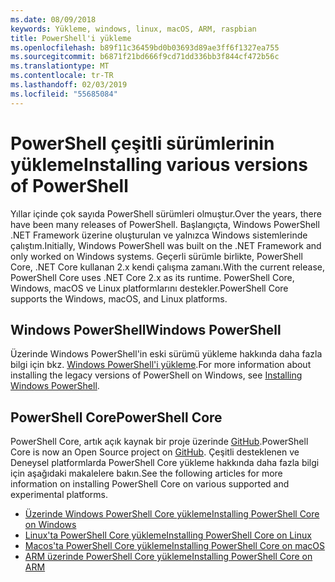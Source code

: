 ```yaml
---
ms.date: 08/09/2018
keywords: Yükleme, windows, linux, macOS, ARM, raspbian
title: PowerShell'i yükleme
ms.openlocfilehash: b89f11c36459bd0b03693d89ae3ff6f1327ea755
ms.sourcegitcommit: b6871f21bd666f9cd71dd336bb3f844cf472b56c
ms.translationtype: MT
ms.contentlocale: tr-TR
ms.lasthandoff: 02/03/2019
ms.locfileid: "55685084"
---
```

# <a name="installing-various-versions-of-powershell"></a><span data-ttu-id="b15a2-103">PowerShell çeşitli sürümlerinin yükleme</span><span class="sxs-lookup"><span data-stu-id="b15a2-103">Installing various versions of PowerShell</span></span>

<span data-ttu-id="b15a2-104">Yıllar içinde çok sayıda PowerShell sürümleri olmuştur.</span><span class="sxs-lookup"><span data-stu-id="b15a2-104">Over the years, there have been many releases of PowerShell.</span></span> <span data-ttu-id="b15a2-105">Başlangıçta, Windows PowerShell .NET Framework üzerine oluşturulan ve yalnızca Windows sistemlerinde çalıştım.</span><span class="sxs-lookup"><span data-stu-id="b15a2-105">Initially, Windows PowerShell was built on the .NET Framework and only worked on Windows systems.</span></span> <span data-ttu-id="b15a2-106">Geçerli sürümle birlikte, PowerShell Core, .NET Core kullanan 2.x kendi çalışma zamanı.</span><span class="sxs-lookup"><span data-stu-id="b15a2-106">With the current release, PowerShell Core uses .NET Core 2.x as its runtime.</span></span> <span data-ttu-id="b15a2-107">PowerShell Core, Windows, macOS ve Linux platformlarını destekler.</span><span class="sxs-lookup"><span data-stu-id="b15a2-107">PowerShell Core supports the Windows, macOS, and Linux platforms.</span></span>

## <a name="windows-powershell"></a><span data-ttu-id="b15a2-108">Windows PowerShell</span><span class="sxs-lookup"><span data-stu-id="b15a2-108">Windows PowerShell</span></span>

<span data-ttu-id="b15a2-109">Üzerinde Windows PowerShell'in eski sürümü yükleme hakkında daha fazla bilgi için bkz. [Windows PowerShell'i yükleme](installing-windows-powershell.md).</span><span class="sxs-lookup"><span data-stu-id="b15a2-109">For more information about installing the legacy versions of PowerShell on Windows, see [Installing Windows PowerShell](installing-windows-powershell.md).</span></span>

## <a name="powershell-core"></a><span data-ttu-id="b15a2-110">PowerShell Core</span><span class="sxs-lookup"><span data-stu-id="b15a2-110">PowerShell Core</span></span>

<span data-ttu-id="b15a2-111">PowerShell Core, artık açık kaynak bir proje üzerinde [GitHub](https://github.com/powershell/powershell).</span><span class="sxs-lookup"><span data-stu-id="b15a2-111">PowerShell Core is now an Open Source project on [GitHub](https://github.com/powershell/powershell).</span></span>
<span data-ttu-id="b15a2-112">Çeşitli desteklenen ve Deneysel platformlarda PowerShell Core yükleme hakkında daha fazla bilgi için aşağıdaki makalelere bakın.</span><span class="sxs-lookup"><span data-stu-id="b15a2-112">See the following articles for more information on installing PowerShell Core on various supported and experimental platforms.</span></span>

- [<span data-ttu-id="b15a2-113">Üzerinde Windows PowerShell Core yükleme</span><span class="sxs-lookup"><span data-stu-id="b15a2-113">Installing PowerShell Core on Windows</span></span>](Installing-PowerShell-Core-on-Windows.md)
- [<span data-ttu-id="b15a2-114">Linux'ta PowerShell Core yükleme</span><span class="sxs-lookup"><span data-stu-id="b15a2-114">Installing PowerShell Core on Linux</span></span>](Installing-PowerShell-Core-on-Linux.md)
- [<span data-ttu-id="b15a2-115">Macos'ta PowerShell Core yükleme</span><span class="sxs-lookup"><span data-stu-id="b15a2-115">Installing PowerShell Core on macOS</span></span>](Installing-PowerShell-Core-on-macOS.md)
- [<span data-ttu-id="b15a2-116">ARM üzerinde PowerShell Core yükleme</span><span class="sxs-lookup"><span data-stu-id="b15a2-116">Installing PowerShell Core on ARM</span></span>](PowerShell-Core-on-ARM.md)
